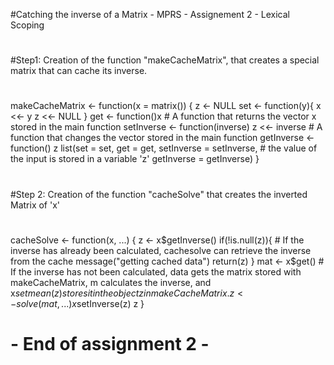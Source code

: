 #Catching the inverse of a Matrix - MPRS - Assignement 2 - Lexical Scoping
#
#Step1: Creation of the function "makeCacheMatrix", that creates a special matrix that can cache its inverse.
#
makeCacheMatrix <- function(x = matrix()) { 
  z <- NULL
  set <- function(y){
    x <<- y
    z <<- NULL
  }
  get <- function()x                              # A function that returns the vector x stored in the main function
  setInverse <- function(inverse) z <<- inverse   # A function that changes the vector stored in the main function
  getInverse <- function() z 
  list(set = set, get = get, 
       setInverse = setInverse,                   # the value of the input is stored in a variable 'z'
       getInverse = getInverse)
}
#
#Step 2: Creation of the function "cacheSolve" that creates the inverted Matrix of 'x'
#
cacheSolve <- function(x, ...) { 
  z <- x$getInverse()
  if(!is.null(z)){                       # If the inverse has already been calculated, cachesolve can retrieve the inverse from the cache
    message("getting cached data")
    return(z) 
  }
  mat <- x$get()                         # If the inverse has not been calculated, data gets the matrix stored with makeCacheMatrix, m calculates the inverse, and x$setmean(z) stores it in the object z in makeCacheMatrix.
  z <- solve(mat,...)
  x$setInverse(z)
  z
}
#
# - End of assignment 2 -
